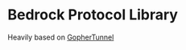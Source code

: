 # Bedrock Protocol Library

Heavily based on [GopherTunnel](https://github.com/Sandertv/gophertunnel)

